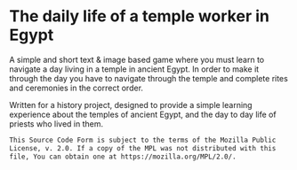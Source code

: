 # The daily life of a temple worker in Egypt

A simple and short text & image based game where you must learn to navigate a day living in a temple in ancient Egypt. In order to make it through the day you have to navigate through the temple and complete rites and ceremonies in the correct order.

Written for a history project, designed to provide a simple learning experience about the temples of ancient Egypt, and the day to day life of priests who lived in them.

```txt
This Source Code Form is subject to the terms of the Mozilla Public
License, v. 2.0. If a copy of the MPL was not distributed with this
file, You can obtain one at https://mozilla.org/MPL/2.0/.
```
